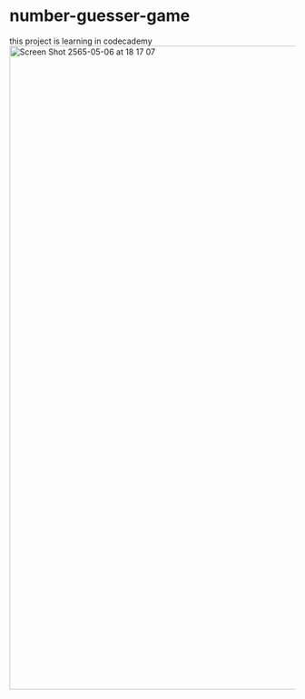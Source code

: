 # number-guesser-game
this project is learning in codecademy 
<img width="1133" alt="Screen Shot 2565-05-06 at 18 17 07" src="https://user-images.githubusercontent.com/89307294/167121627-631101e8-4deb-4027-9109-b2af5b522379.png">
